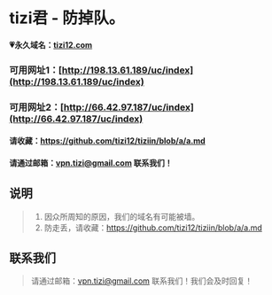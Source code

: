 # tizi君 - 防掉队。

#### 💗永久域名：[tizi12.com](http://tizi12.com)
### 可用网址1：[http://198.13.61.189/uc/index](http://198.13.61.189/uc/index)
### 可用网址2：[http://66.42.97.187/uc/index](http://66.42.97.187/uc/index)

#### 请收藏：https://github.com/tizi12/tiziin/blob/a/a.md

#### 请通过邮箱：vpn.tizi@gmail.com 联系我们！

## 说明

> 1. 因众所周知的原因，我们的域名有可能被墙。
> 2. 防走丢，请收藏：https://github.com/tizi12/tiziin/blob/a/a.md

## 联系我们

> 请通过邮箱：vpn.tizi@gmail.com 联系我们！我们会及时回复！
